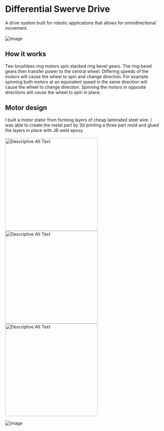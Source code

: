 # Differential Swerve Drive
A drive system built for robotic applications that allows for omnidirectional movement.
<br><br>
![image](https://github.com/user-attachments/assets/d898ea0f-b6b2-4c19-8a46-1152930a5214)

## How it works
Two brushless ring motors spin stacked ring bevel gears. The ring bevel gears then transfer power to the central wheel. Differing speeds of the motors will cause the wheel to spin and change direction. For example spinning both motors at an equivalent speed in the same direction will cause the wheel to change direction. Spinning the motors in opposite directions will cause the wheel to spin in place.

## Motor design
I built a motor stator from forming layers of cheap laminated steel wire. I was able to create the metal part by 3d printing a three part mold and glued the layers in place with JB weld epoxy.
<br><br>
<img src="https://github.com/user-attachments/assets/379ed8b4-4064-4097-9ecf-3167dd03bf3d" alt="Descriptive Alt Text" width="300">
<img src="https://github.com/user-attachments/assets/b09c07a3-62b3-47fa-ac8e-20a9360a6d21" alt="Descriptive Alt Text" width="300">
<img src="https://github.com/user-attachments/assets/35ddbb3b-6340-444f-8215-5c9e038308d0" alt="Descriptive Alt Text" width="300">

![image](https://github.com/user-attachments/assets/3d4a2893-2eee-4d65-9310-0857f3d20b45)
